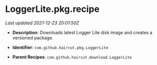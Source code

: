 # LoggerLite.pkg.recipe

_Last updated 2021-12-23 20:01:50Z_

- **Description**: Downloads latest Logger Lite disk image and creates a versioned package.

- **Identifier**: `com.github.haircut.pkg.LoggerLite`

- **Parent Recipes**: `com.github.haircut.download.LoggerLite`
